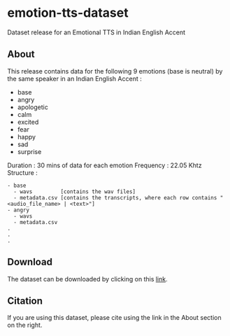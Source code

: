 # emotion-tts-dataset
Dataset release for an Emotional TTS in Indian English Accent

## About

This release contains data for the following 9 emotions (base is neutral) by the same speaker in an Indian English Accent :
- base
- angry
- apologetic
- calm
- excited
- fear
- happy
- sad
- surprise

Duration : 30 mins of data for each emotion
Frequency : 22.05 Khtz
Structure :
```
- base
  - wavs         [contains the wav files]
  - metadata.csv [contains the transcripts, where each row contains "<audio_file_name> | <text>"]
- angry
  - wavs
  - metadata.csv
.
.
.
```

## Download

The dataset can be downloaded by clicking on this [link](https://emotion-tts.s3.ap-south-1.amazonaws.com/emotions.zip).

## Citation

If you are using this dataset, please cite using the link in the About section on the right.

